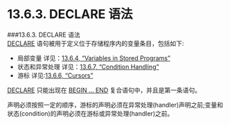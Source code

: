 # 13.6.3. DECLARE 语法  

###13.6.3. DECLARE 语法  
[DECLARE]() 语句被用于定义位于存储程序内的变量条目，包括如下:

* 局部变量 详见：[13.6.4, “Variables in Stored Programs”]()
* 状态和异常处理 详见：[13.6.7, “Condition Handling”]()
* 游标 详见:[13.6.6, “Cursors”]()

[DECLARE]() 只能出现在 [ BEGIN ... END]() 复合语句中，并且是第一条语句。

声明必须按照一定的顺序，游标的声明必须在异常处理(handler)声明之前;变量和状态(condition)的声明必须在游标或异常处理(handler)之前。